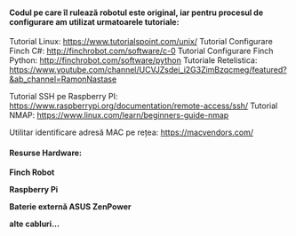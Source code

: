 #### Codul pe care îl rulează robotul este original, iar pentru procesul de configurare am utilizat urmatoarele tutoriale:

Tutorial Linux: https://www.tutorialspoint.com/unix/
Tutorial Configurare Finch C#: http://finchrobot.com/software/c-0
Tutorial Configurare Finch Python: http://finchrobot.com/software/python
Tutoriale Retelistica: https://www.youtube.com/channel/UCVJZsdei_i2G3ZimBzqcmeg/featured?&ab_channel=RamonNastase

Tutorial SSH pe Raspberry PI: https://www.raspberrypi.org/documentation/remote-access/ssh/
Tutorial NMAP: https://www.linux.com/learn/beginners-guide-nmap

Utilitar identificare adresă MAC pe rețea: https://macvendors.com/

#### Resurse Hardware:



**Finch Robot**

**Raspberry Pi**

**Baterie externă ASUS ZenPower**

**alte cabluri...**
